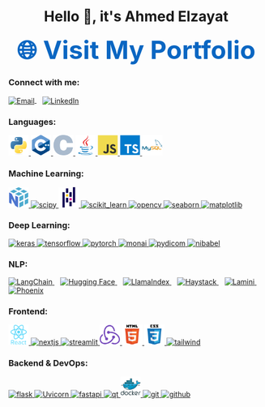 <h1 align="center">Hello 👋,  it's Ahmed Elzayat</h1>

<p align="center">
  <a href="https://ahmed-elzayat.vercel.app" target="_blank" style="text-decoration: none;">
    <strong style="font-size: 50px; color: #0a66c2;">🌐 Visit My Portfolio</strong>
  </a>
</p>

### **Connect with me:**
<p align="left">
  <!-- Gmail Icon -->
  <a href="mailto:ahmed.elzayat077@gmail.com" target="_blank">
    <img align="center" src="https://img.icons8.com/color/48/000000/gmail-new.png" alt="Email" height="40" width="40" />
  </a>
  &nbsp;&nbsp;
  <!-- LinkedIn Icon -->
  <a href="https://linkedin.com/in/ahmed-elzayat-baab95234" target="_blank">
    <img align="center" src="https://raw.githubusercontent.com/rahuldkjain/github-profile-readme-generator/master/src/images/icons/Social/linked-in-alt.svg" alt="LinkedIn" height="40" width="40" />
  </a>
</p>

### **Languages:**
<p align="left">
  <a href="https://www.python.org" target="_blank" rel="noreferrer"> <img src="https://raw.githubusercontent.com/devicons/devicon/master/icons/python/python-original.svg" alt="python" width="40" height="40"/> </a>
  <a href="https://www.w3schools.com/cpp/" target="_blank" rel="noreferrer"> <img src="https://raw.githubusercontent.com/devicons/devicon/master/icons/cplusplus/cplusplus-original.svg" alt="cplusplus" width="40" height="40"/> </a>
  <a href="https://www.cprogramming.com/" target="_blank" rel="noreferrer"> <img src="https://raw.githubusercontent.com/devicons/devicon/master/icons/c/c-original.svg" alt="c" width="40" height="40"/> </a>
  <a href="https://www.java.com" target="_blank" rel="noreferrer"> <img src="https://raw.githubusercontent.com/devicons/devicon/master/icons/java/java-original.svg" alt="java" width="40" height="40"/> </a>
  <a href="https://developer.mozilla.org/en-US/docs/Web/JavaScript" target="_blank" rel="noreferrer"> <img src="https://raw.githubusercontent.com/devicons/devicon/master/icons/javascript/javascript-original.svg" alt="javascript" width="40" height="40"/> </a>
  <a href="https://www.typescriptlang.org/" target="_blank" rel="noreferrer"> <img src="https://raw.githubusercontent.com/devicons/devicon/master/icons/typescript/typescript-original.svg" alt="typescript" width="40" height="40"/> </a>
  <a href="https://www.mysql.com/" target="_blank" rel="noreferrer"> <img src="https://raw.githubusercontent.com/devicons/devicon/master/icons/mysql/mysql-original-wordmark.svg" alt="mysql" width="40" height="40"/> </a>
</p>

### **Machine Learning:**
<p align="left">
  <a href="https://numpy.org/" target="_blank" rel="noreferrer"> <img src="https://raw.githubusercontent.com/devicons/devicon/master/icons/numpy/numpy-original.svg" alt="numpy" width="40" height="40"/> </a>
  <a href="https://www.scipy.org/" target="_blank" rel="noreferrer"> <img src="https://upload.wikimedia.org/wikipedia/commons/b/b2/SCIPY_2.svg" alt="scipy" width="40" height="40"/> </a>
  <a href="https://pandas.pydata.org/" target="_blank" rel="noreferrer"> <img src="https://raw.githubusercontent.com/devicons/devicon/2ae2a900d2f041da66e950e4d48052658d850630/icons/pandas/pandas-original.svg" alt="pandas" width="40" height="40"/> </a>
  <a href="https://scikit-learn.org/" target="_blank" rel="noreferrer"> <img src="https://upload.wikimedia.org/wikipedia/commons/0/05/Scikit_learn_logo_small.svg" alt="scikit_learn" width="40" height="40"/> </a>
  <a href="https://opencv.org/" target="_blank" rel="noreferrer"> <img src="https://www.vectorlogo.zone/logos/opencv/opencv-icon.svg" alt="opencv" width="40" height="40"/> </a>
  <a href="https://seaborn.pydata.org/" target="_blank" rel="noreferrer"> <img src="https://seaborn.pydata.org/_images/logo-mark-lightbg.svg" alt="seaborn" width="40" height="40"/> </a>
  <a href="https://matplotlib.org/" target="_blank" rel="noreferrer"> <img src="https://upload.wikimedia.org/wikipedia/commons/8/84/Matplotlib_icon.svg" alt="matplotlib" width="40" height="40"/> </a>
</p>

### **Deep Learning:**
<p align="left">
  <a href="https://keras.io/" target="_blank" rel="noreferrer"> <img src="https://upload.wikimedia.org/wikipedia/commons/a/ae/Keras_logo.svg" alt="keras" width="40" height="40"/> </a>
  <a href="https://www.tensorflow.org" target="_blank" rel="noreferrer"> <img src="https://www.vectorlogo.zone/logos/tensorflow/tensorflow-icon.svg" alt="tensorflow" width="40" height="40"/> </a>
  <a href="https://pytorch.org/" target="_blank" rel="noreferrer"> <img src="https://www.vectorlogo.zone/logos/pytorch/pytorch-icon.svg" alt="pytorch" width="40" height="40"/> </a>
  <a href="https://monai.io/" target="_blank" rel="noreferrer"> <img src="https://monai.io/assets/img/MONAI-logo_color.png" alt="monai" /> </a>
  <a href="https://pydicom.github.io/" target="_blank" rel="noreferrer"> <img src="https://pydicom.github.io/images/logo/logo.png" alt="pydicom" width="40" height="40"/> </a>
  <a href="https://nipy.org/nibabel/" target="_blank" rel="noreferrer"> <img src="https://nipy.org/nibabel/_static/nibabel-logo.svg" alt="nibabel" width="40" height="40"/> </a>
</p>

### **NLP:**
<p align="left">
  <a href="https://python.langchain.com/" target="_blank" rel="noreferrer">
    <img src="https://github.com/langchain-ai/langchain/blob/master/docs/static/img/brand/wordmark.png" alt="LangChain" width="130" height="30"/>
  </a>&nbsp;&nbsp;
  
  <a href="https://huggingface.co/" target="_blank" rel="noreferrer">
    <img src="https://huggingface.co/front/assets/huggingface_logo-noborder.svg" alt="Hugging Face" width="40" height="40"/>
  </a>&nbsp;&nbsp;
  
  <a href="https://llamaindex.ai/" target="_blank" rel="noreferrer">
    <img src="https://www.llamaindex.ai/llamaindex.svg" alt="LlamaIndex" width="120" height="30"/>
  </a>&nbsp;&nbsp;
  
  <a href="https://haystack.deepset.ai/" target="_blank" rel="noreferrer">
    <img src="https://haystack.deepset.ai/images/logos/haystack.png" alt="Haystack" width="100" height="30"/>
  </a>&nbsp;&nbsp;
  
  <a href="https://lamini.ai/" target="_blank" rel="noreferrer">
    <img src="https://cdn.prod.website-files.com/65f9ebe58e6225ebad55ef60/674131450446c3e59e82ed51_logo-primary.svg" alt="Lamini" width="90" height="30"/>
  </a>&nbsp;&nbsp;
  
  <a href="https://phoenix.arize.com/" target="_blank" rel="noreferrer">
    <img src="https://pbs.twimg.com/profile_images/1652081979146506240/e2xH7qJL_400x400.png" alt="Phoenix" width="50" height="50"/>
  </a>
</p>

### **Frontend:**
<p align="left">
  <a href="https://reactjs.org/" target="_blank" rel="noreferrer"> <img src="https://raw.githubusercontent.com/devicons/devicon/master/icons/react/react-original-wordmark.svg" alt="react" width="40" height="40"/> </a>
  <a href="https://nextjs.org/" target="_blank" rel="noreferrer"> <img src="https://cdn.worldvectorlogo.com/logos/nextjs-2.svg" alt="nextjs" width="40" height="40"/> </a>
  <a href="https://streamlit.io/" target="_blank" rel="noreferrer"> <img src="https://streamlit.io/images/brand/streamlit-logo-primary-colormark-darktext.png" alt="streamlit" width="100"/> </a>
  <a href="https://redux.js.org" target="_blank" rel="noreferrer"> <img src="https://raw.githubusercontent.com/devicons/devicon/master/icons/redux/redux-original.svg" alt="redux" width="40" height="40"/> </a>
  <a href="https://www.w3.org/html/" target="_blank" rel="noreferrer"> <img src="https://raw.githubusercontent.com/devicons/devicon/master/icons/html5/html5-original-wordmark.svg" alt="html5" width="40" height="40"/> </a>
  <a href="https://www.w3schools.com/css/" target="_blank" rel="noreferrer"> <img src="https://raw.githubusercontent.com/devicons/devicon/master/icons/css3/css3-original-wordmark.svg" alt="css3" width="40" height="40"/> </a>
  <a href="https://tailwindcss.com/" target="_blank" rel="noreferrer"> <img src="https://www.vectorlogo.zone/logos/tailwindcss/tailwindcss-icon.svg" alt="tailwind" width="40" height="40"/> </a>
</p>

### **Backend & DevOps:**

<p align="left">
  <a href="https://flask.palletsprojects.com/" target="_blank" rel="noreferrer"> <img src="https://upload.wikimedia.org/wikipedia/commons/3/3c/Flask_logo.svg" alt="flask" width="40" height="40"/> </a>
   <a href="https://www.uvicorn.org/" target="_blank" rel="noreferrer">
    <img src="https://www.uvicorn.org/uvicorn.png" alt="Uvicorn" width="40" height="20"/>
  </a>
  <a href="https://fastapi.tiangolo.com/" target="_blank" rel="noreferrer"> <img src="https://fastapi.tiangolo.com/img/logo-margin/logo-teal.png" alt="fastapi" width="80" height="40"/> </a>
  <a href="https://www.qt.io/" target="_blank" rel="noreferrer"> <img src="https://upload.wikimedia.org/wikipedia/commons/0/0b/Qt_logo_2016.svg" alt="qt" width="40" height="40"/> </a>
  <a href="https://www.docker.com/" target="_blank" rel="noreferrer"> <img src="https://raw.githubusercontent.com/devicons/devicon/master/icons/docker/docker-original-wordmark.svg" alt="docker" width="40" height="40"/> </a>
  <a href="https://git-scm.com/" target="_blank" rel="noreferrer"> <img src="https://www.vectorlogo.zone/logos/git-scm/git-scm-icon.svg" alt="git" width="40" height="40"/> </a>
  <a href="https://github.com/" target="_blank" rel="noreferrer"> <img src="https://www.vectorlogo.zone/logos/github/github-tile.svg" alt="github" width="40" height="40"/> </a>
</p>
